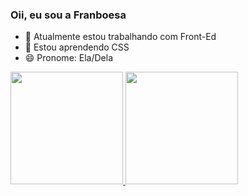 ### Oii, eu sou a Franboesa

- 🔭 Atualmente estou trabalhando com Front-Ed
- 📒 Estou aprendendo CSS
- 😄 Pronome: Ela/Dela


<div> 

  <a href="https://github.com/rafaballerini" > 

  <img height="180em" src="https://github-readme-stats.vercel.app/api?username=rafaballerini&show_icons=true&theme=dracula&include_all_commits=true&count_private=true"/> 

  <img height="180em" src="https://github-readme-stats.vercel.app/api/top-langs/?username=rafaballerini&layout=compact&langs_count=7&theme=dracula"/> 

</div> 
